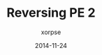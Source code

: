 ---
layout: post
title: "Reversing PE 2"
date: 2014-11-24
ctf: CSCAMP Quals 2014
author: xorpse
ext-url: http://xorp.se/p/2014/11/24/cscamp-ctf-quals-2014-pe2/
---
